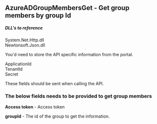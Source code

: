 
## AzureADGroupMembersGet - Get group members by group Id

##### DLL's to reference
System.Net.Http.dll </br>
Newtonsoft.Json.dll </br>

You'd need to store the API specific information from the portal.

ApplicationId </br>
TenantId </br>
Secret </br>

These fields should be sent when calling the API.

### The below fields needs to be provided to get group members

**Access token**      - Access token

**groupId**           - The id of the group to get the information.
